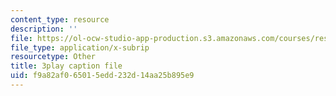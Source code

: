 ```yaml
---
content_type: resource
description: ''
file: https://ol-ocw-studio-app-production.s3.amazonaws.com/courses/res-ec-001-exploring-fairness-in-machine-learning-for-international-development-spring-2020/f9a82af065015edd232d14aa25b895e9_Nc2qMVsHkgc.srt
file_type: application/x-subrip
resourcetype: Other
title: 3play caption file
uid: f9a82af0-6501-5edd-232d-14aa25b895e9
---
```

